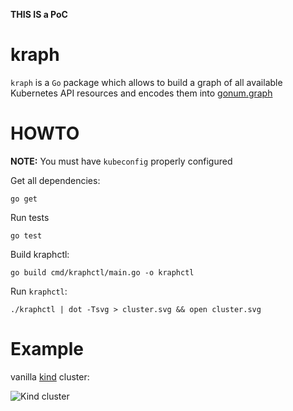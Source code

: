 **THIS IS a PoC**

# kraph

`kraph` is a `Go` package which allows to build a graph of all available Kubernetes API resources and encodes them into [gonum.graph](https://godoc.org/gonum.org/v1/gonum/graph)

# HOWTO

**NOTE:** You must have `kubeconfig` properly configured

Get all dependencies:
```shell
go get
```

Run tests
```shell
go test
```

Build kraphctl:
```shell
go build cmd/kraphctl/main.go -o kraphctl
```

Run `kraphctl`:
```shell
./kraphctl | dot -Tsvg > cluster.svg && open cluster.svg
```

# Example

vanilla [kind](https://kind.sigs.k8s.io/) cluster:

![Kind cluster](examples/kind.svg)
